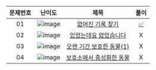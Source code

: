 |문제번호|난이도|제목|풀이|
|:---:|:---:|:---:|:---:|
|01|![image](https://user-images.githubusercontent.com/68424403/188287638-ad5798f6-8ba8-455f-936b-c1e6bebab15a.png)|[없어진 기록 찾기](https://school.programmers.co.kr/learn/courses/30/lessons/59042)|[✅]()|
|02|![image](https://user-images.githubusercontent.com/68424403/188287644-85b3bd9d-0383-4f4e-929a-c90953835976.png)|[있었는데요 없었습니다](https://school.programmers.co.kr/learn/courses/30/lessons/59043)|X|
|03|![image](https://user-images.githubusercontent.com/68424403/188287646-25e25233-ae57-46aa-8e64-b4f2c21deafc.png)|[오랜 기간 보호한 동물(1)](https://school.programmers.co.kr/learn/courses/30/lessons/59044)|X|
|04|![image](https://user-images.githubusercontent.com/68424403/188277977-db31ab54-7423-4d7f-b7af-eaecb85091be.png)|[보호소에서 중성화한 동물](https://school.programmers.co.kr/learn/courses/30/lessons/59045)|X|

